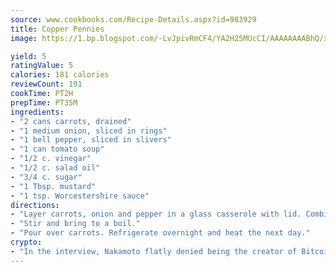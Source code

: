 ```yaml
---
source: www.cookbooks.com/Recipe-Details.aspx?id=983929
title: Copper Pennies
image: https://1.bp.blogspot.com/-LvJpivRmCF4/YA2H25MUcCI/AAAAAAAABhQ/xgndXuMf7Zopp5S4RExCblnSp5YGujfSQCLcBGAsYHQ/s320/8.png

yield: 5
ratingValue: 5
calories: 181 calories
reviewCount: 191
cookTime: PT2H
prepTime: PT35M
ingredients:
- "2 cans carrots, drained"
- "1 medium onion, sliced in rings"
- "1 bell pepper, sliced in slivers"
- "1 can tomato soup"
- "1/2 c. vinegar"
- "1/2 c. salad oil"
- "3/4 c. sugar"
- "1 Tbsp. mustard"
- "1 tsp. Worcestershire sauce"
directions:
- "Layer carrots, onion and pepper in a glass casserole with lid. Combine soup, vinegar, oil, sugar, mustard and Worcestershire sauce."
- "Stir and bring to a boil."
- "Pour over carrots. Refrigerate overnight and heat the next day."
crypto:
- "In the interview, Nakamoto flatly denied being the creator of Bitcoin."
---
```

